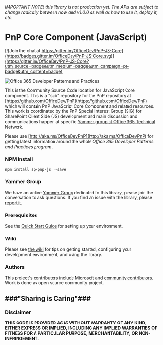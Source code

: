 *IMPORTANT NOTE! this library is not  production yet.  The APIs are subject to change radically between now and v1.0.0 as well as how to use it, deploy it, etc.*

# PnP Core Component (JavaScript) #

[![Join the chat at https://gitter.im/OfficeDev/PnP-JS-Core](https://badges.gitter.im/OfficeDev/PnP-JS-Core.svg)](https://gitter.im/OfficeDev/PnP-JS-Core?utm_source=badge&utm_medium=badge&utm_campaign=pr-badge&utm_content=badge)

![Office 365 Developer Patterns and Practices](https://camo.githubusercontent.com/a732087ed949b0f2f84f5f02b8c79f1a9dd96f65/687474703a2f2f692e696d6775722e636f6d2f6c3031686876452e706e67)

This is the Community Source Code location for JavaScript Core component. This is a "sub" repository for the PnP repository at [https://github.com/OfficeDev/PnP](https://github.com/OfficeDev/PnP) which will contain PnP JavaScript Core Component and related resources. This work is coordinated by the PnP Special Interest Group (SIG) for SharePoint Client Side (JS) development and main discussion and communications happen at specific [Yammer group at Office 365 Technical Network](http://aka.ms/officedevpnpsigjavascriptyammer).


Please use [http://aka.ms/OfficeDevPnP](http://aka.ms/OfficeDevPnP) for getting latest information around the whole *Office 365 Developer Patterns and Practices program*.

### NPM Install ###

    npm install sp-pnp-js --save


### Yammer Group ###

We have an active [Yammer Group](http://aka.ms/OfficeDevPnPSIGJavaScriptYammer) dedicated to this library, please join the conversation to ask questions. If you find an issue with the library, please [report it](https://github.com/OfficeDev/PnP-JS-Core/issues).


### Prerequisites ###
See the [Quick Start Guide](docs/getting-started.md) for setting up your environment.


### Wiki ###

Please see [the wiki](https://github.com/OfficeDev/PnP-JS-Core/wiki) for tips on getting started, configuring your development environment, and using the library.


### Authors ###
This project's contributors include Microsoft and [community contributors](AUTHORS). Work is done as open source community project. 


###"Sharing is Caring"###
----------
### Disclaimer ###
**THIS CODE IS PROVIDED *AS IS* WITHOUT WARRANTY OF ANY KIND, EITHER EXPRESS OR IMPLIED, INCLUDING ANY IMPLIED WARRANTIES OF FITNESS FOR A PARTICULAR PURPOSE, MERCHANTABILITY, OR NON-INFRINGEMENT.**









